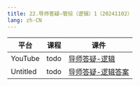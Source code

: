 ```yaml
---
title: 22.导师答疑—管综（逻辑）1（20241102）
lang: zh-CN
---
```



| 平台       | 课程                                                                                                                               | 课件                                                                                                                                                      |
|----------|------------------------------------------------------------------------------------------------------------------------------------|-----------------------------------------------------------------------------------------------------------------------------------------------------------|
| YouTube  | todo                                                                                                                               | [导师答疑-逻辑](../../public/logic/%E9%80%BB%E8%BE%91-%E6%AD%A3%E5%BC%8F%E8%AF%BE/pdf/%E5%AF%BC%E5%B8%88%E7%AD%94%E7%96%91-%E9%80%BB%E8%BE%91%20-%20sc.pdf)     |
| Untitled | todo  | [导师答疑-逻辑答案](../../public/logic/%E9%80%BB%E8%BE%91-%E6%AD%A3%E5%BC%8F%E8%AF%BE/pdf/%E5%AF%BC%E5%B8%88%E7%AD%94%E7%96%91-%E9%80%BB%E8%BE%91%20-%20scda.pdf) |                                                                                                                                                     |





